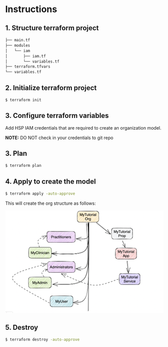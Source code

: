 # Instructions
## 1. Structure terraform project
```bash
├── main.tf
├── modules
│   └── iam
│       ├── iam.tf
│       └── variables.tf
├── terraform.tfvars
└── variables.tf
```
## 2. Initialize terraform project
```bash
$ terraform init
```

## 3. Configure terraform variables
Add HSP IAM credentials that are required to create an organization model.

**NOTE:** DO NOT check in your credentials to git repo

## 3. Plan 
```bash
$ terraform plan
```

## 4. Apply to create the model
```bash
$ terraform apply -auto-approve
```

This will create the org structure as follows:

![Organization Structure](../images/hsp.png)

## 5. Destroy
```bash
$ terraform destroy -auto-approve
```